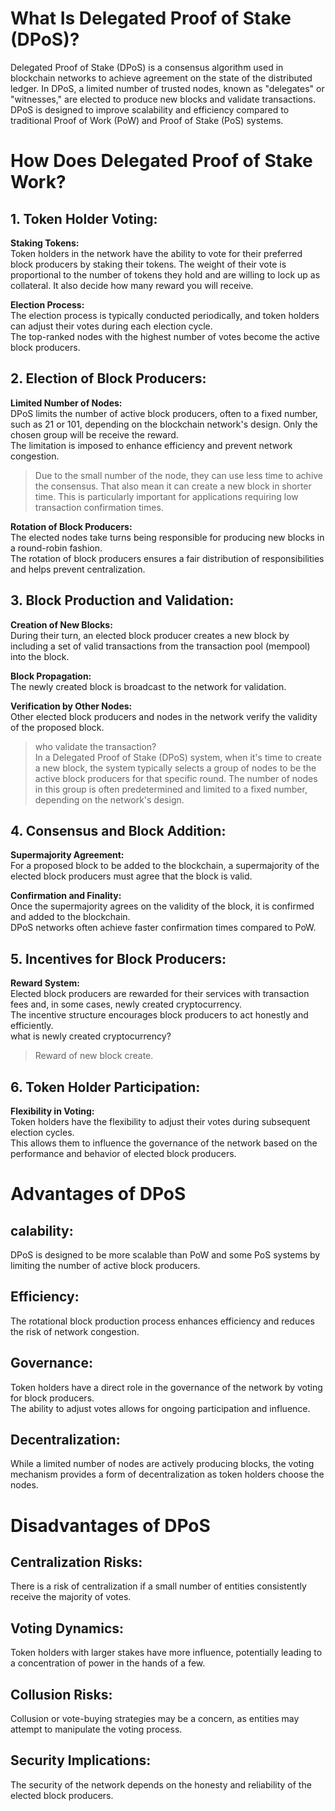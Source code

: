 # What Is Delegated Proof of Stake (DPoS)?  
Delegated Proof of Stake (DPoS) is a consensus algorithm used in blockchain networks to achieve agreement on the state of the distributed ledger. In DPoS, a limited number of trusted nodes, known as "delegates" or "witnesses," are elected to produce new blocks and validate transactions. DPoS is designed to improve scalability and efficiency compared to traditional Proof of Work (PoW) and Proof of Stake (PoS) systems.  

    


# How Does Delegated Proof of Stake Work?  
## 1. Token Holder Voting:  
**Staking Tokens:**  
Token holders in the network have the ability to vote for their preferred block producers by staking their tokens. 
The weight of their vote is proportional to the number of tokens they hold and are willing to lock up as collateral. It also decide how many reward you will receive.    

**Election Process:**   
The election process is typically conducted periodically, and token holders can adjust their votes during each election cycle.   
The top-ranked nodes with the highest number of votes become the active block producers.    

## 2. Election of Block Producers:  
**Limited Number of Nodes:**  
DPoS limits the number of active block producers, often to a fixed number, such as 21 or 101, depending on the blockchain network's design. Only the chosen group will be receive the reward.   
The limitation is imposed to enhance efficiency and prevent network congestion.  
> Due to the small number of the node, they can use less time to achive the consensus. That also mean it can create a new block in shorter time. This is particularly important for applications requiring low transaction confirmation times.   

**Rotation of Block Producers:**  
The elected nodes take turns being responsible for producing new blocks in a round-robin fashion.  
The rotation of block producers ensures a fair distribution of responsibilities and helps prevent centralization.  

## 3. Block Production and Validation:  
**Creation of New Blocks:**  
During their turn, an elected block producer creates a new block by including a set of valid transactions from the transaction pool (mempool) into the block.  

**Block Propagation:**  
The newly created block is broadcast to the network for validation.  

**Verification by Other Nodes:**  
Other elected block producers and nodes in the network verify the validity of the proposed block.  

> who validate the transaction?   
> In a Delegated Proof of Stake (DPoS) system, when it's time to create a new block, the system typically selects a group of nodes to be the active block producers for that specific round. The number of nodes in this group is often predetermined and limited to a fixed number,  depending on the network's design.  


## 4. Consensus and Block Addition:  
**Supermajority Agreement:**    
For a proposed block to be added to the blockchain, a supermajority of the elected block producers must agree that the block is valid.  

**Confirmation and Finality:**    
Once the supermajority agrees on the validity of the block, it is confirmed and added to the blockchain.  
DPoS networks often achieve faster confirmation times compared to PoW.  

## 5. Incentives for Block Producers:  

**Reward System:**  
Elected block producers are rewarded for their services with transaction fees and, in some cases, newly created cryptocurrency.  
The incentive structure encourages block producers to act honestly and efficiently.    
what is newly created cryptocurrency?  
> Reward of new block create.

## 6. Token Holder Participation:  
**Flexibility in Voting:**  
Token holders have the flexibility to adjust their votes during subsequent election cycles.  
This allows them to influence the governance of the network based on the performance and behavior of elected block producers.  











# Advantages of DPoS
## calability:   
DPoS is designed to be more scalable than PoW and some PoS systems by limiting the number of active block producers.  
## Efficiency:   
The rotational block production process enhances efficiency and reduces the risk of network congestion.  
## Governance:  
Token holders have a direct role in the governance of the network by voting for block producers.  
The ability to adjust votes allows for ongoing participation and influence.  
## Decentralization:    
While a limited number of nodes are actively producing blocks, the voting mechanism provides a form of decentralization as token holders choose the nodes.  



# Disadvantages of DPoS
## Centralization Risks:  
There is a risk of centralization if a small number of entities consistently receive the majority of votes.  
## Voting Dynamics:  
Token holders with larger stakes have more influence, potentially leading to a concentration of power in the hands of a few.  
## Collusion Risks:  
Collusion or vote-buying strategies may be a concern, as entities may attempt to manipulate the voting process.  
## Security Implications:  
The security of the network depends on the honesty and reliability of the elected block producers.  












